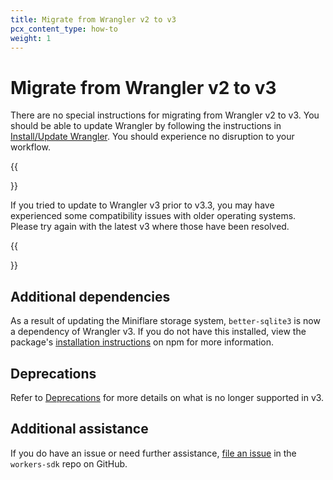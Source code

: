 ```yaml
---
title: Migrate from Wrangler v2 to v3
pcx_content_type: how-to
weight: 1
---
```


# Migrate from Wrangler v2 to v3

There are no special instructions for migrating from Wrangler v2 to v3. You should be able to update Wrangler by following the instructions in [Install/Update Wrangler](/workers/wrangler/install-and-update/#update-wrangler). You should experience no disruption to your workflow.

{{<Aside type="warning">}}

If you tried to update to Wrangler v3 prior to v3.3, you may have experienced some compatibility issues with older operating systems. Please try again with the latest v3 where those have been resolved.

{{</Aside>}}

## Additional dependencies

As a result of updating the Miniflare storage system, `better-sqlite3` is now a dependency of Wrangler v3. If you do not have this installed, view the package's [installation instructions](https://www.npmjs.com/package/better-sqlite3) on npm for more information.

## Deprecations

Refer to [Deprecations](/workers/wrangler/deprecations/#wrangler-v3) for more details on what is no longer supported in v3.

## Additional assistance

If you do have an issue or need further assistance, [file an issue](https://github.com/cloudflare/workers-sdk/issues/new/choose) in the `workers-sdk` repo on GitHub.
